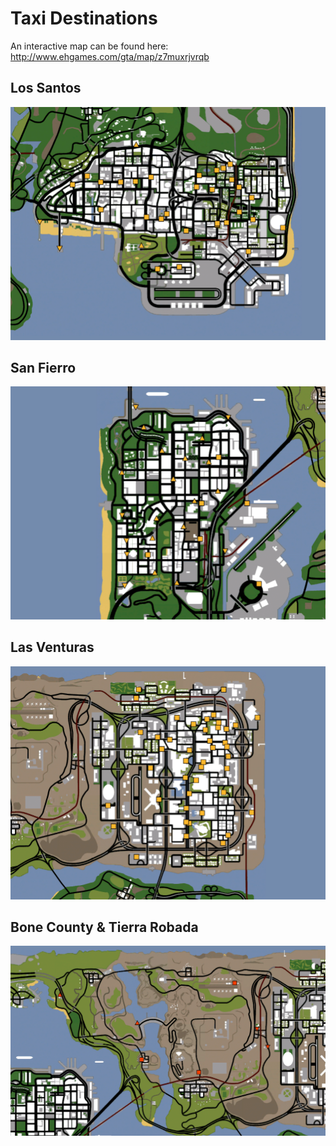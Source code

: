 # Taxi Destinations

An interactive map can be found here: http://www.ehgames.com/gta/map/z7muxrjvrqb

## Los Santos

![LS Map](Taxi%20Driver/destinations-ls.png?raw=true "LS")

## San Fierro

![SF Map](Taxi%20Driver/destinations-sf.png?raw=true "SF")

## Las Venturas

![LV Map](Taxi%20Driver/destinations-lv.png?raw=true "LV")

## Bone County & Tierra Robada

![BC TR Map](Taxi%20Driver/destinations-bn-tr.png?raw=true "BC TR")
